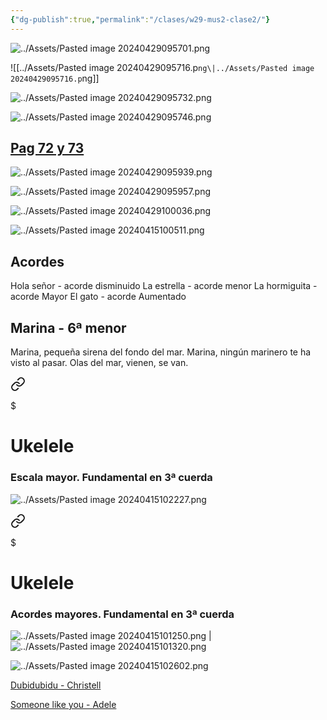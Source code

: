 ```yaml
---
{"dg-publish":true,"permalink":"/clases/w29-mus2-clase2/"}
---
```



<div class="slide">

![../Assets/Pasted image 20240429095701.png](/img/user/Assets/Pasted%20image%2020240429095701.png)

</div>
<div class="slide">

![[../Assets/Pasted image 20240429095716.p`ng\|../Assets/Pasted image 20240429095716.p`ng]]

</div>
<div class="slide">

![../Assets/Pasted image 20240429095732.png](/img/user/Assets/Pasted%20image%2020240429095732.png)

</div>
<div class="slide">

![../Assets/Pasted image 20240429095746.png](/img/user/Assets/Pasted%20image%2020240429095746.png)

</div>
<div class="slide">

## [Pag 72 y 73](https://www.blinklearning.com/v/1714044658/theme_tmpux/launch.php?theme=tmpux#activity/4239478/65132334/421303522)

</div>
<div class="slide">

![../Assets/Pasted image 20240429095939.png](/img/user/Assets/Pasted%20image%2020240429095939.png)

</div>
<div class="slide">

![../Assets/Pasted image 20240429095957.png](/img/user/Assets/Pasted%20image%2020240429095957.png)

</div>
<div class="slide">

![../Assets/Pasted image 20240429100036.png](/img/user/Assets/Pasted%20image%2020240429100036.png)

</div>
<div class="slide">

![../Assets/Pasted image 20240415100511.png](/img/user/Assets/Pasted%20image%2020240415100511.png)

</div>
<div class="slide">

## Acordes

Hola señor - acorde disminuido
La estrella - acorde menor
La hormiguita - acorde Mayor
El gato - acorde Aumentado

</div>
<div class="slide">

## Marina - 6ª menor

Marina, pequeña sirena del fondo del mar.
Marina, ningún marinero te ha visto al pasar.
Olas del mar, 
vienen, se van.

</div>
<div class="slide">


<div class="transclusion internal-embed is-loaded"><a class="markdown-embed-link" href="/recursos/ukelele/#escala-mayor-fundamental-en-3-cuerda" aria-label="Open link"><svg xmlns="http://www.w3.org/2000/svg" width="24" height="24" viewBox="0 0 24 24" fill="none" stroke="currentColor" stroke-width="2" stroke-linecap="round" stroke-linejoin="round" class="svg-icon lucide-link"><path d="M10 13a5 5 0 0 0 7.54.54l3-3a5 5 0 0 0-7.07-7.07l-1.72 1.71"></path><path d="M14 11a5 5 0 0 0-7.54-.54l-3 3a5 5 0 0 0 7.07 7.07l1.71-1.71"></path></svg></a><div class="markdown-embed">

$<div class="markdown-embed-title">

# Ukelele

</div>


### Escala mayor. Fundamental en 3ª cuerda

![../Assets/Pasted image 20240415102227.png](/img/user/Assets/Pasted%20image%2020240415102227.png)


</div></div>


</div>
<div class="slide">


<div class="transclusion internal-embed is-loaded"><a class="markdown-embed-link" href="/recursos/ukelele/#acordes-mayores-fundamental-en-3-cuerda" aria-label="Open link"><svg xmlns="http://www.w3.org/2000/svg" width="24" height="24" viewBox="0 0 24 24" fill="none" stroke="currentColor" stroke-width="2" stroke-linecap="round" stroke-linejoin="round" class="svg-icon lucide-link"><path d="M10 13a5 5 0 0 0 7.54.54l3-3a5 5 0 0 0-7.07-7.07l-1.72 1.71"></path><path d="M14 11a5 5 0 0 0-7.54-.54l-3 3a5 5 0 0 0 7.07 7.07l1.71-1.71"></path></svg></a><div class="markdown-embed">

$<div class="markdown-embed-title">

# Ukelele

</div>


### Acordes mayores. Fundamental en 3ª cuerda

![../Assets/Pasted image 20240415101250.png](/img/user/Assets/Pasted%20image%2020240415101250.png)  |  ![../Assets/Pasted image 20240415101320.png](/img/user/Assets/Pasted%20image%2020240415101320.png)


</div></div>


</div>
<div class="slide">

![../Assets/Pasted image 20240415102602.png](/img/user/Assets/Pasted%20image%2020240415102602.png)

</div>
<div class="slide">

[Dubidubidu - Christell](https://tabs.ultimate-guitar.com/user/tab/view?h=3J5Eu6dcT3STeidqe3Y1zdGE)

</div>
<div class="slide">

[Someone like you - Adele](https://tabs.ultimate-guitar.com/tab/adele/someone-like-you-chords-1006040)

</div>